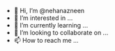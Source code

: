 - 👋 Hi, I’m @nehanazneen
- 👀 I’m interested in ...
- 🌱 I’m currently learning ...
- 💞️ I’m looking to collaborate on ...
- 📫 How to reach me ...

<!---
nehanazneen/nehanazneen is a ✨ special ✨ repository because its `README.md` (this file) appears on your GitHub profile.
You can click the Preview link to take a look at your changes.
--->
